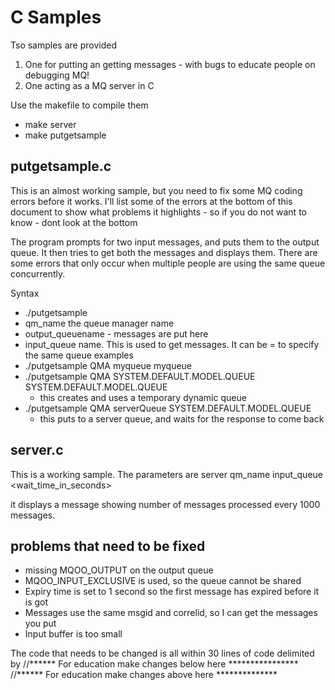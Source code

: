 # C Samples

Tso samples are provided  
  1. One for putting an getting messages - with bugs to educate people on debugging MQ!
  1. One acting as a MQ server in C  

Use the makefile to compile them
* make server
* make putgetsample

## putgetsample.c
This is an almost working sample, but you need to fix some MQ coding errors before
it works.
I'll list some of the errors at the bottom of this document to show what problems 
it highlights - so if you do not want to know - dont look at the bottom

The program prompts for two input messages, and puts them to the output queue.
It then tries to get both the messages and displays them. 
There are some errors that only occur when multiple people are using the same 
queue concurrently.


Syntax
* ./putgetsample
* qm_name the queue manager name
* output_queuename - messages are put here
* input_queue name.   This is used to get messages.  It can be = to specify the same queue
examples
* ./putgetsample QMA myqueue myqueue
* ./putgetsample QMA SYSTEM.DEFAULT.MODEL.QUEUE SYSTEM.DEFAULT.MODEL.QUEUE
  * this creates and uses a temporary dynamic queue 
* ./putgetsample QMA serverQueue SYSTEM.DEFAULT.MODEL.QUEUE 
  * this puts to a server queue, and waits for the response to come back

## server.c 
This is a working sample. The parameters are
     server qm_name input_queue <wait_time_in_seconds>

it displays a message showing number of messages processed every 1000 messages.

## problems that need to be fixed
* missing MQOO_OUTPUT on the output queue 
* MQOO_INPUT_EXCLUSIVE is used, so the queue cannot be shared
* Expiry time is set to 1 second so the first message has expired before it is got
* Messages use the same msgid and correlid, so I can get the messages you put
* Input buffer is too small

The code that needs to be changed is all within 30 lines of code delimited by 
  //****** For education make changes below here ****************	
  //****** For education make changes above here  **************
